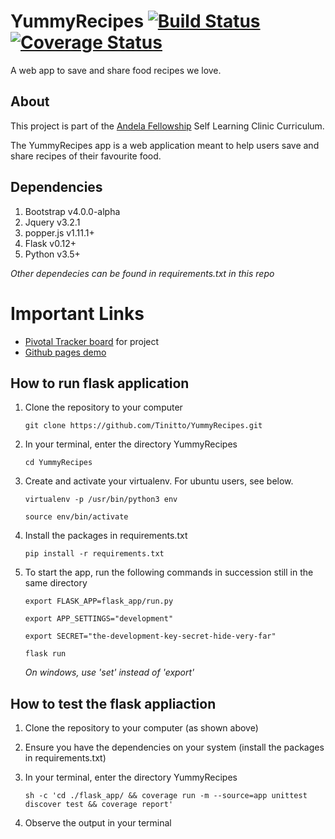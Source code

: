 # YummyRecipes [![Build Status](https://travis-ci.org/Tinitto/YummyRecipes.svg?branch=master)](https://travis-ci.org/Tinitto/YummyRecipes) [![Coverage Status](https://coveralls.io/repos/github/Tinitto/YummyRecipes/badge.svg)](https://coveralls.io/github/Tinitto/YummyRecipes)
A web app to save and share food recipes we love.

## About
This project is part of the [Andela Fellowship](https://andela.com/) Self Learning Clinic Curriculum.

The YummyRecipes app is a web application meant to help users save and share recipes of their favourite food. 


## Dependencies
1. Bootstrap v4.0.0-alpha
2. Jquery v3.2.1
3. popper.js v1.11.1+
4. Flask v0.12+
5. Python v3.5+

_Other dependecies can be found in requirements.txt in this repo_

# Important Links
- [Pivotal Tracker board](https://www.pivotaltracker.com/n/projects/2113582) for project
- [Github pages demo](https://tinitto.github.io/YummyRecipes/)

## How to run flask application
1. Clone the repository to your computer

    ```
    git clone https://github.com/Tinitto/YummyRecipes.git
    ```
2. In your terminal, enter the directory YummyRecipes

    ```
    cd YummyRecipes
    ```
3. Create and activate your virtualenv. For ubuntu users, see below.

    ```
    virtualenv -p /usr/bin/python3 env

    source env/bin/activate
    ```
4. Install the packages in requirements.txt

    ``` pip install -r requirements.txt ```

5. To start the app, run the following commands in succession still in the same directory

    ```export FLASK_APP=flask_app/run.py```

    ```export APP_SETTINGS="development"```

    ```export SECRET="the-development-key-secret-hide-very-far"```

    ```flask run ```

    _On windows, use 'set' instead of 'export'_


## How to test the flask appliaction
1. Clone the repository to your computer (as shown above)
2. Ensure you have the dependencies on your system (install the packages in requirements.txt)
3. In your terminal, enter the directory YummyRecipes

    ``` 
    sh -c 'cd ./flask_app/ && coverage run -m --source=app unittest discover test && coverage report'
    ```
4. Observe the output in your terminal
